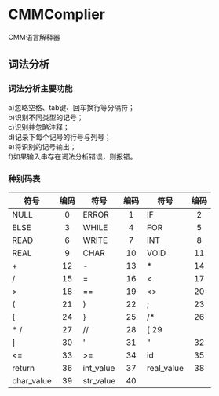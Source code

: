 # CMMComplier
CMM语言解释器
## 词法分析
### 词法分析主要功能
a)忽略空格、tab键、回车换行等分隔符；<br>
b)识别不同类型的记号；<br>
c)识别并忽略注释；<br>
d)记录下每个记号的行号与列号；<br>
e)将识别的记号输出；<br>
f)如果输入串存在词法分析错误，则报错。<br>
### 种别码表
|符号         | 编码       |符号  |编码 | 符号 | 编码 |
| ------------- |:-------------:| ------------- |:-------------:| ------------- |:-------------:|
| NULL | 0 | ERROR | 1 | IF | 2 |
| ELSE | 3 | WHILE | 4 | FOR | 5 |
| READ | 6 | WRITE | 7 | INT | 8|
| REAL | 9 | CHAR | 10 | VOID | 11 |
|+|12|-|13|* |14|
|/ |15|=|16|<|17|
|>|18|==|19|<>|20|
|(|21|)|22|;|23|
|{|24|}|25|/* |26|
|* /|27|// |28|\[ 29|
|] |30| '|31|"|32|
|<=|33|>=|34|id|35|
|return|36|int_value|37|real_value|38|
|char_value|39|str_value|40|||
